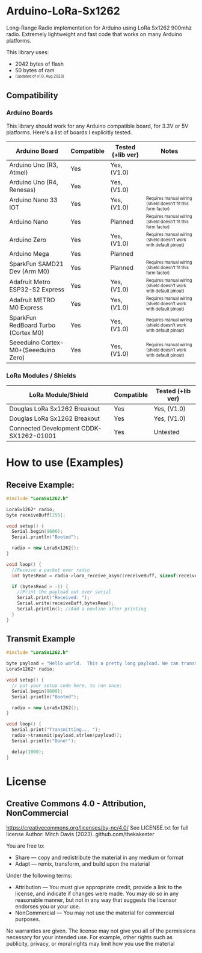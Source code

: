 # Arduino-LoRa-Sx1262
Long-Range Radio implementation for Arduino using LoRa Sx1262 900mhz radio.  Extremely lightweight and fast code that works on many Arduino platforms.

This library uses:
 - 2042 bytes of flash
 - 50 bytes of ram
 - <sup><sub>(Updated of v1.0, Aug 2023)</sub></sup>

## Compatibility

### Arduino Boards
This library should work for any Arduino compatible board, for 3.3V or 5V platforms.  Here's a list of boards I explicitly tested.

| Arduino Board                       | Compatible |  Tested (+lib ver) | Notes                                                                                  |
|-------------------------------------|------------|--------------------|----------------------------------------------------------------------------------------|
| Arduino Uno (R3, Atmel)             | Yes        | Yes, (V1.0)        |                                                                                        |
| Arduino Uno (R4, Renesas)           | Yes        | Yes, (V1.0)        |                                                                                        |
| Arduino Nano 33 IOT                 | Yes        | Yes, (V1.0)        | <sup><sub>Requires manual wiring (shield doesn't fit this form factor)</sub></sup>     |
| Arduino Nano                        | Yes        | Planned            | <sup><sub>Requires manual wiring (shield doesn't fit this form factor)</sub></sup>     |
| Arduino Zero                        | Yes        | Yes, (V1.0)        | <sup><sub>Requires manual wiring (shield doesn't work with default pinout)</sub></sup> |
| Arduino Mega                        | Yes        | Planned            |                                                                                        |
| SparkFun SAMD21 Dev (Arm M0)        | Yes        | Planned            | <sup><sub>Requires manual wiring (shield doesn't fit this form factor)</sub></sup>     |
| Adafruit Metro ESP32-S2 Express     | Yes        | Yes, (V1.0)        | <sup><sub>Requires manual wiring (shield doesn't work with default pinout)</sub></sup> |
| Adafruit METRO M0 Express           | Yes        | Yes, (V1.0)        | <sup><sub>Requires manual wiring (shield doesn't work with default pinout)</sub></sup> |
| SparkFun RedBoard Turbo (Cortex M0) | Yes        | Yes, (V1.0)        | <sup><sub>Requires manual wiring (shield doesn't work with default pinout)</sub></sup> |
| Seeeduino Cortex-M0+(Seeeduino Zero)| Yes        | Yes, (V1.0)        | <sup><sub>Requires manual wiring (shield doesn't work with default pinout)</sub></sup> |

### LoRa Modules / Shields
| LoRa Module/Shield                      | Compatible |  Tested (+lib ver) |
|-----------------------------------------|------------|--------------------|
| Douglas LoRa Sx1262 Breakout            | Yes        | Yes, (V1.0)        |
| Douglas LoRa Sx1262 Breakout            | Yes        | Yes, (V1.0)        |
| Connected Development CDDK-SX1262-01001 | Yes        | Untested           |



# How to use (Examples)
## Receive Example:
```C++
#include "LoraSx1262.h"

LoraSx1262* radio;
byte receiveBuff[255];

void setup() {
  Serial.begin(9600);
  Serial.println("Booted");

  radio = new LoraSx1262();
}

void loop() {
  //Receive a packet over radio
  int bytesRead = radio->lora_receive_async(receiveBuff, sizeof(receiveBuff));

  if (bytesRead > -1) {
    //Print the payload out over serial
    Serial.print("Received: ");
    Serial.write(receiveBuff,bytesRead);
    Serial.println(); //Add a newline after printing
  }
}
```

## Transmit Example
```C++
#include "LoraSx1262.h"

byte payload = "Hello world.  This a pretty long payload. We can transmit up to 255 bytes at once, which is pretty neat if you ask me";
LoraSx1262* radio;

void setup() {
  // put your setup code here, to run once:
  Serial.begin(9600);
  Serial.println("Booted");

  radio = new LoraSx1262();
}

void loop() {
  Serial.print("Transmitting... ");
  radio->transmit(payload,strlen(payload));
  Serial.println("Done!");

  delay(1000);
}
```

# License
## Creative Commons 4.0 - Attribution, NonCommercial
https://creativecommons.org/licenses/by-nc/4.0/
See LICENSE.txt for full license
Author: Mitch Davis (2023). github.com/thekakester

You are free to:
   * Share — copy and redistribute the material in any medium or format
   * Adapt — remix, transform, and build upon the material

Under the following terms:
   * Attribution — You must give appropriate credit, provide a link to the license, and indicate if changes were made. You may do so in any reasonable manner, but not in any way that suggests the licensor endorses you or your use.
   * NonCommercial — You may not use the material for commercial purposes.

No warranties are given. The license may not give you all of the permissions necessary for your intended use.
For example, other rights such as publicity, privacy, or moral rights may limit how you use the material

